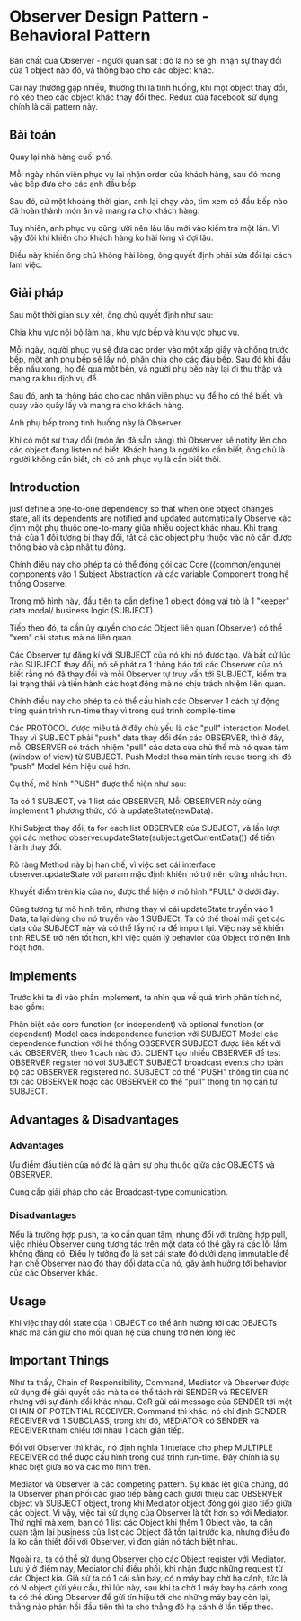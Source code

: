 # Observer Design Pattern - Behavioral Pattern
Bản chất của Observer - người quan sát : đó là nó sẽ ghi nhận sự thay đổi của 1 object nào đó, và thông báo cho các object khác.

Cái này thường gặp nhiều, thường thì là tình huống, khi một object thay đổi, nó kéo theo các object khác thay đổi theo. Redux của facebook sử dụng chính là cái pattern này.

## Bài toán
Quay lại nhà hàng cuối phố.

Mỗi ngày nhân viên phục vụ lại nhận order của khách hàng, sau đó mang vào bếp đưa cho các anh đầu bếp.

Sau đó, cứ một khoảng thời gian, anh lại chạy vào, tìm xem có đầu bếp nào đã hoàn thành món ăn và mang ra cho khách hàng.

Tuy nhiên, anh phục vụ cũng lười nên lâu lâu mới vào kiểm tra một lần. Vì vậy đôi khi khiến cho khách hàng ko hài lòng vì đợi lâu.

Điều này khiến ông chủ không hài lòng, ông quyết định phải sửa đổi lại cách làm việc.

## Giải pháp
Sau một thời gian suy xét, ông chủ quyết định như sau:

Chia khu vực nội bộ làm hai, khu vực bếp và khu vực phục vụ.

Mỗi ngày, người phục vụ sẽ đưa các order vào một xấp giấy và chồng trước bếp, một anh phụ bếp sẽ lấy nó, phân chia cho các đầu bếp. Sau đó khi đầu bếp nấu xong, họ để qua một bên, và người phụ bếp này lại đi thu thập và mang ra khu dịch vụ để.

Sau đó, anh ta thông báo cho các nhân viên phục vụ để họ có thể biết, và quay vào quầy lấy và mang ra cho khách hàng.

Anh phụ bếp trong tình huống này là Observer.

Khi có một sự thay đổi (món ăn đã sẵn sàng) thì Observer sẽ notify lên cho các object đang listen nó biết. Khách hàng là người ko cần biết, ông chủ là người không cần biết, chỉ có anh phục vụ là cần biết thôi.

## Introduction
just define a one-to-one dependency so that when one object changes state, all its dependents are notified and updated automatically
Observe xác định một phụ thuộc one-to-many giữa nhiều object khác nhau. Khi trang thái của 1 đối tượng bị thay đổi, tất cả các object phụ thuộc vào nó cần được thông báo và cập nhật tự đông.

Chính điều này cho phép ta có thể đóng gói các Core ((common/engune) components vào 1 Subject Abstraction và các variable Component trong hệ thống Observe.

Trong mô hình này, đầu tiên ta cần define 1 object đóng vai trò là 1 "keeper" data modal/ business logic (SUBJECT).

Tiếp theo đó, ta cần ủy quyền cho các Object liên quan (Observer) có thể "xem" cái status mà nó liên quan.

Các Observer tự đăng kí với SUBJECT của nó khi nó được tạo. Và bất cứ lúc nào SUBJECT thay đổi, nó sẽ phát ra 1 thông báo tới các Observer của nó biết rằng nó đã thay đổi và mỗi Observer tự truy vấn tới SUBJECT, kiểm tra lại trạng thái và tiến hành các hoạt động mà nó chịu trách nhiệm liên quan.

Chính điều này cho phép ta có thể cấu hình các Observer 1 cách tự động tring quán trình run-time thay vì trong quá trình compile-time

Các PROTOCOL được miêu tả ở đây chủ yếu là các "pull" interaction Model. Thay vì SUBJECT phải "push" data thay đổi đến các OBSERVER, thì ở đây, mỗi OBSERVER có trách nhiệm "pull" các data của chủ thể mà nó quan tâm (window of view) từ SUBJECT. Push Model thỏa mãn tính reuse trong khi đó "push" Model kém hiệu quả hơn.

Cụ thế, mô hình "PUSH" được thể hiện như sau:

Ta có 1 SUBJECT, và 1 list các OBSERVER, Mỗi OBSERVER này cùng implement 1 phương thức, đó là updateState(newData).

Khi Subject thay đổi, ta for each list OBSERVER của SUBJECT, và lần lượt gọi các method observer.updateState(subject.getCurrentData()) để tiến hành thay đổi.

Rõ ràng Method này bị hạn chế, vì việc set cái interface observer.updateState với param mặc định khiến nó trở nên cứng nhắc hơn.

Khuyết điểm trên kia của nó, được thể hiện ở mô hình "PULL" ở dưới đây:

Cũng tương tự mô hình trên, nhưng thay vì cái updateState truyền vào 1 Data, ta lại dùng cho nó truyền vào 1 SUBJECt. Ta có thể thoải mái get các data của SUBJECT này và có thể lấy nó ra để import lại. Việc này sẽ khiến tính REUSE trở nên tốt hơn, khi việc quản lý behavior của Object trở nên linh hoạt hơn.

## Implements
Trước khi ta đi vào phần implement, ta nhìn qua về quá trình phân tích nó, bao gồm:

Phân biệt các core function (or independent) và optional function (or dependent)
Model cacs independence function với SUBJECT
Model các dependence function với hệ thống OBSERVER
SUBJECT được liên kết với các OBSERVER, theo 1 cách nào đó.
CLIENT tạo nhiều OBSERVER để test
OBSERVER register nó với SUBJECT
SUBJECT broadcast events cho toàn bộ các OBSERVER registered nó.
SUBJECT có thể "PUSH" thông tin của nó tới các OBSERVER hoặc các OBSERVER có thể "pull" thông tin họ cần từ SUBJECT.

## Advantages & Disadvantages
### Advantages
Ưu điểm đầu tiên của nó đó là giảm sự phụ thuộc giữa các OBJECTS và OBSERVER.

Cung cấp giải pháp cho các Broadcast-type comunication.

### Disadvantages
Nếu là trường hợp push, ta ko cần quan tâm, nhưng đối với trường hợp pull, việc nhiều Observer cùng tương tác trên một data có thể gây ra các lỗi lầm không đáng có. Điều lý tưởng đó là set cái state đó dưới dạng immutable để hạn chế Observer nào đó thay đổi data của nó, gây ảnh hưởng tới behavior của các Observer khác.

## Usage
Khi việc thay dổi state của 1 OBJECT có thể ảnh hưởng tới các OBJECTs khác mà cần giữ cho mối quan hệ của chúng trở nên lỏng lẻo

## Important Things
Như ta thấy, Chain of Responsibility, Command, Mediator và Observer được sử dụng để giải quyết các mà ta có thể tách rời SENDER và RECEIVER nhưng với sự đánh đổi khác nhau. CoR gửi cái message của SENDER tới một CHAIN OF POTENTIAL RECEIVER. Command thì khác, nó chỉ định SENDER-RECEIVER với 1 SUBCLASS, trong khi đó, MEDIATOR có SENDER và RECEIVER tham chiếu tới nhau 1 cách gián tiếp.

Đối với Observer thì khác, nó định nghĩa 1 inteface cho phép MULTIPLE RECEIVER có thể được cấu hình trong quá trình run-time. Đây chính là sự khác biệt giữa nó và các mô hình trên.

Mediator và Observer là các competing pattern. Sự khác iệt giữa chúng, đó là Observer phân phối các giao tiếp bằng cách giưới thiệu các OBSERVER object và SUBJECT object, trong khi Mediator object đóng gói giao tiếp giữa các object. Vì vậy, việc tái sử dụng của Observer là tốt hơn so với Mediator. Thử nghĩ mà xem, bạn có 1 list các Object khi thêm 1 Object vào, ta cân quan tâm lại business của list các Object đã tồn tại trước kia, nhưng điều đó là ko cần thiết đối với Observer, vì đơn giản nó tách biệt nhau.

Ngoài ra, ta có thể sử dụng Observer cho các Object register với Mediator. Lưu ý ở điểm này, Mediator chỉ điều phối, khi nhận được những request từ các Object kia. Giả sử ta có 1 cái sân bay, có n máy bay chờ hạ cánh, tức là có N object gửi yêu cầu, thì lúc này, sau khi ta chờ 1 máy bay hạ cánh xong, ta có thể dùng Observer để gửi tín hiệu tới cho những máy bay còn lại, thằng nào phản hồi đầu tiên thì ta cho thằng đó hạ cánh ở lần tiếp theo.